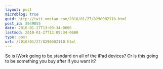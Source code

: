 ```yaml
---
layout: post
microblog: true
guid: http://twit.vmstan.com/2010/01/27/8290082110.html
post_id: 3049055
date: 2010-01-27T13:09:34-0600
lastmod: 2010-01-27T13:09:34-0600
type: post
url: /2010/01/27/8290082110.html
---
```

So is iWork going to be standard on all of the iPad devices? Or is this going to be something you buy after if you want it?
